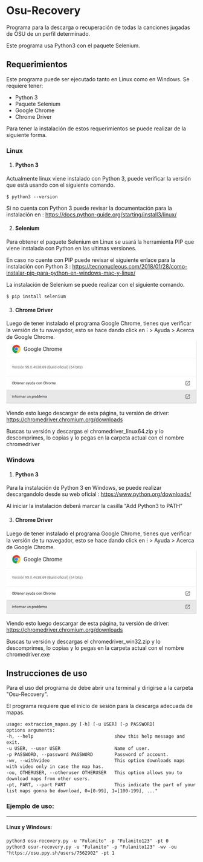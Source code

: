 # Osu-Recovery
Programa para la descarga o recuperación de todas la canciones jugadas de OSU de un perfil determinado.

Este programa usa Python3 con el paquete Selenium.

## Requerimientos
Este programa puede ser ejecutado tanto en Linux como en Windows.
Se requiere tener:
- Python 3
- Paquete Selenium
- Google Chrome
- Chrome Driver

Para tener la instalación de estos requerimientos se puede realizar de la siguiente forma.
### **Linux**
1. #### **Python 3**
Actualmente linux viene instalado con Python 3, puede verificar la versión que está usando con el siguiente comando.
~~~
$ python3 --version
~~~
Si no cuenta con Python 3 puede revisar la documentación para la instalación en : <https://docs.python-guide.org/starting/install3/linux/>

2. #### **Selenium**
Para obtener el paquete Selenium en Linux se usará la herramienta PIP que viene instalada con Python en las ultimas versiones.

En caso no cuente con PIP puede revisar el siguiente enlace para la instalación con Python 3 : <https://tecnonucleous.com/2018/01/28/como-instalar-pip-para-python-en-windows-mac-y-linux/>

La instalación de Selenium se puede realizar con el siguiente comando.
~~~
$ pip install selenium
~~~
3. #### **Chrome Driver**
Luego de tener instalado el programa Google Chrome, tienes que verificar la versión de tu navegador, esto se hace dando click en ⁝ > Ayuda > Acerca de Google Chrome.
![Versión Google Chrome](images/google-chrome-version.jpg)

Viendo esto luego descargar de esta página, tu versión de driver: 
https://chromedriver.chromium.org/downloads

Buscas tu versión y descargas el chromedriver_linux64.zip y lo descomprimes, lo copias y lo pegas en la carpeta actual con el nombre chromedriver

### **Windows**
1. #### **Python 3**
Para la instalación de Python 3 en Windows, se puede realizar descargandolo desde su web oficial : <https://www.python.org/downloads/>

Al iniciar la instalación deberá marcar la casilla "Add Python3 to PATH"


3. #### **Chrome Driver**
Luego de tener instalado el programa Google Chrome, tienes que verificar la versión de tu navegador, esto se hace dando click en ⁝ > Ayuda > Acerca de Google Chrome.
![Versión Google Chrome](images/google-chrome-version.jpg)

Viendo esto luego descargar de esta página, tu versión de driver: 
https://chromedriver.chromium.org/downloads

Buscas tu versión y descargas el chromedriver_win32.zip y lo descomprimes, lo copias y lo pegas en la carpeta actual con el nombre chromedriver.exe

## Instrucciones de uso
Para el uso del programa de debe abrir una terminal y dirigirse a la carpeta "Osu-Recovery".

El programa requiere que el inicio de sesión para la descarga adecuada de mapas.

~~~
usage: extraccion_mapas.py [-h] [-u USER] [-p PASSWORD]
options arguments:
-h, --help                              show this help message and exit.
-u USER, --user USER                    Name of user.
-p PASSWORD, --password PASSWORD        Password of account.
-wv, --withvideo                        This option downloads maps with video only in case the map has.
-ou, OTHERUSER, --otheruser OTHERUSER   This option allows you to download maps from other users.
-pt, PART, --part PART                  This indicate the part of your list maps gonna be download, 0=[0-99], 1=[100-199], ..."
~~~

### Ejemplo de uso:
---
#### Linux y Windows:

~~~
python3 osu-recovery.py -u "Fulanito" -p "Fulanito123" -pt 0
python3 osur-recovery.py -u "Fulanito" -p "Fulanito123" -wv -ou "https://osu.ppy.sh/users/7562902" -pt 1
~~~